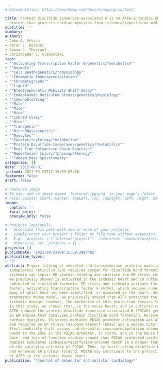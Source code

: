 ```yaml
---
# Documentation: https://wowchemy.com/docs/managing-content/

title: Protein disulfide isomerase-associated 6 is an ATF6-inducible ER stress response
  protein that protects cardiac myocytes from ischemia/reperfusion-mediated cell death.
subtitle: ''
summary: ''
authors:
- John A. Vekich
- Peter J. Belmont
- Donna J. Thuerauf
- Christopher C. Glembotski
tags:
- '"Activating Transcription Factor 6/genetics/*metabolism"'
- '"Animals"'
- '"Cell Death/genetics/*physiology"'
- '"Chromatin Immunoprecipitation"'
- '"Chromatography"'
- '"Liquid"'
- '"Electrophoretic Mobility Shift Assay"'
- '"Endoplasmic Reticulum Stress/genetics/physiology"'
- '"Immunoblotting"'
- '"Male"'
- '"Mice"'
- '"Mice"'
- '"Inbred C57BL"'
- '"Mice"'
- '"Transgenic"'
- '"MicroRNAs/genetics"'
- '"Myocytes"'
- '"Cardiac/*cytology/*metabolism"'
- '"Protein Disulfide-Isomerases/genetics/*metabolism"'
- '"Real-Time Polymerase Chain Reaction"'
- '"Reperfusion Injury/*physiopathology"'
- '"Tandem Mass Spectrometry"'
categories: []
date: '2012-08-01'
lastmod: 2021-09-20T17:15:59-07:00
featured: false
draft: false

# Featured image
# To use, add an image named `featured.jpg/png` to your page's folder.
# Focal points: Smart, Center, TopLeft, Top, TopRight, Left, Right, BottomLeft, Bottom, BottomRight.
image:
  caption: ''
  focal_point: ''
  preview_only: false

# Projects (optional).
#   Associate this post with one or more of your projects.
#   Simply enter your project's folder or file name without extension.
#   E.g. `projects = ["internal-project"]` references `content/project/deep-learning/index.md`.
#   Otherwise, set `projects = []`.
projects: []
publishDate: '2021-09-21T00:15:59.298749Z'
publication_types:
- '2'
abstract: Proper folding of secreted and transmembrane proteins made in the rough
  endoplasmic reticulum (ER) requires oxygen for disulfide bond formation. Accordingly,
  ischemia can impair ER protein folding and initiate the ER stress response, which
  we previously showed is activated in the ischemic heart and in culture cardiac myocytes
  subjected to simulated ischemia. ER stress and ischemia activate the transcription
  factor, activating transcription factor 6 (ATF6), which induces numerous genes,
  many of which have not been identified, or examined in the heart. Using an ATF6
  transgenic mouse model, we previously showed that ATF6 protected the heart from
  ischemic damage; however, the mechanism of this protection remains to be determined.
  In this study, we showed that, in the mouse heart, and in cultured cardiac myocytes,
  ATF6 induced the protein disulfide isomerase associated 6 (PDIA6) gene, which encodes
  an ER enzyme that catalyzes protein disulfide bond formation. Moreover, in cultured
  cardiac myocytes, ER stress-mediated PDIA6 promoter activation was ATF6-dependent,
  and required an ER stress response element (ERSE) and a nearby CCAAT box element.
  Electromobility shift assays and chromatin immunoprecipitation showed that ATF6
  bound to the ERSE in the PDIA6 promoter, in vitro, and in the mouse heart, in vivo.
  Gain- and loss-of-function studies showed that PDIA6 protected cardiac myocytes
  against simulated ischemia/reperfusion-induced death in a manner that was dependent
  on the catalytic activity of PDIA6. Thus, by facilitating disulfide bond formation,
  and enhanced ER protein folding, PDIA6 may contribute to the protective effects
  of ATF6 in the ischemic mouse heart.
publication: '*Journal of molecular and cellular cardiology*'
---
```

